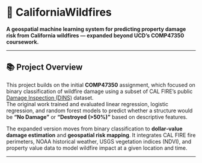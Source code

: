 # 🌲 CaliforniaWildfires

**A geospatial machine learning system for predicting property damage risk from California wildfires — expanded beyond UCD’s COMP47350 coursework.**

---

## 📚 Project Overview
This project builds on the initial **COMP47350** assignment, which focused on binary classification of wildfire damage using a subset of CAL FIRE’s public [Damage Inspection (DINS)](https://data.ca.gov/dataset/cal-fire-damage-inspection-dins-data) dataset.  
The original work trained and evaluated linear regression, logistic regression, and random forest models to predict whether a structure would be **“No Damage”** or **“Destroyed (>50%)”** based on descriptive features.

The expanded version moves from binary classification to **dollar‑value damage estimation** and **geospatial risk mapping**. It integrates CAL FIRE fire perimeters, NOAA historical weather, USGS vegetation indices (NDVI), and property value data to model wildfire impact at a given location and time.

---
